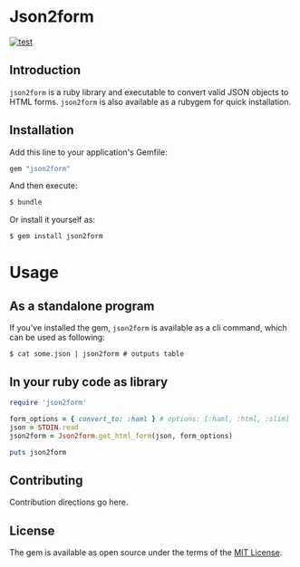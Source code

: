 # Json2form

[![test](https://github.com/jtapia/json2form/actions/workflows/main.yml/badge.svg)](https://github.com/jtapia/json2form/actions/workflows/main.yml)

## Introduction

`json2form` is a ruby library and executable to convert valid JSON objects to
HTML forms. `json2form` is also available as a rubygem for quick installation.

## Installation
Add this line to your application's Gemfile:

```ruby
gem "json2form"
```

And then execute:
```bash
$ bundle
```

Or install it yourself as:
```bash
$ gem install json2form
```

# Usage

## As a standalone program

If you've installed the gem, `json2form` is available as a cli command, which can be used as following:

```
$ cat some.json | json2form # outputs table
```

## In your ruby code as library

```ruby
require 'json2form'

form_options = { convert_to: :haml } # options: [:haml, :html, :slim]
json = STDIN.read
json2form = Json2form.get_html_form(json, form_options)

puts json2form
```

## Contributing
Contribution directions go here.

## License
The gem is available as open source under the terms of the [MIT License](https://opensource.org/licenses/MIT).

